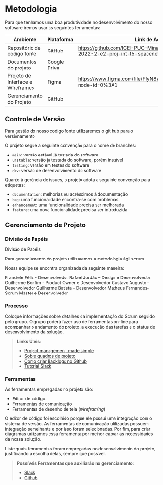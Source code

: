 
# Metodologia

Para que tenhamos uma boa produtividade no desenvolvimento do nosso software iremos usar as seguintes ferramentas:

|Ambiente   | Plataforma  | Link de Acesso |
|------|-----------------------------------------|----|
|Repositório de código fonte| GitHub | https://github.com/ICEI-PUC-Minas-PMV-ADS/pmv-ads-2022-2-e2-proj-int-t5-spacenet |
|Documentos do  projeto| Google Drive |  |
|Projeto de Interface e Wireframes | Figma | https://www.figma.com/file/FfyN8wjoLRWjl3gzZd7MJQ/Intranet?node-id=0%3A1 |
|Gerenciamento do Projeto | GitHub | 

## Controle de Versão

Para gestão do nosso codigo fonte utilizaremos o git hub para o versionamento



O projeto segue a seguinte convenção para o nome de branches:

- `main`: versão estável já testada do software
- `unstable`: versão já testada do software, porém instável
- `testing`: versão em testes do software
- `dev`: versão de desenvolvimento do software

Quanto à gerência de issues, o projeto adota a seguinte convenção para
etiquetas:

- `documentation`: melhorias ou acréscimos à documentação
- `bug`: uma funcionalidade encontra-se com problemas
- `enhancement`: uma funcionalidade precisa ser melhorada
- `feature`: uma nova funcionalidade precisa ser introduzida


## Gerenciamento de Projeto

### Divisão de Papéis

Divisão de Papéis

Para gerenciamento do projeto utilizaremos a metodologia ágil scrum.

Nossa equipe se encontra organizada da seguinte maneira:

Franciele Félix - Desenvolvedor Rafael Jordão – Design e Desenvolvedor Guilherme Bonfim - Product Owner e Desenvolvedor Gustavo Augusto - Desenvolvedor Guilherme Batista - Desenvolvedor Matheus Fernandes- Scrum Master e Desenvolvedor

### Processo

Coloque  informações sobre detalhes da implementação do Scrum seguido pelo grupo. O grupo poderá fazer uso de ferramentas on-line para acompanhar o andamento do projeto, a execução das tarefas e o status de desenvolvimento da solução.
 
> **Links Úteis**:
> - [Project management, made simple](https://github.com/features/project-management/)
> - [Sobre quadros de projeto](https://docs.github.com/pt/github/managing-your-work-on-github/about-project-boards)
> - [Como criar Backlogs no Github](https://www.youtube.com/watch?v=RXEy6CFu9Hk)
> - [Tutorial Slack](https://slack.com/intl/en-br/)

### Ferramentas

As ferramentas empregadas no projeto são:

- Editor de código.
- Ferramentas de comunicação
- Ferramentas de desenho de tela (_wireframing_)

O editor de código foi escolhido porque ele possui uma integração com o
sistema de versão. As ferramentas de comunicação utilizadas possuem
integração semelhante e por isso foram selecionadas. Por fim, para criar
diagramas utilizamos essa ferramenta por melhor captar as
necessidades da nossa solução.

Liste quais ferramentas foram empregadas no desenvolvimento do projeto, justificando a escolha delas, sempre que possível.
 
> **Possíveis Ferramentas que auxiliarão no gerenciamento**: 
> - [Slack](https://slack.com/)
> - [Github](https://github.com/)
